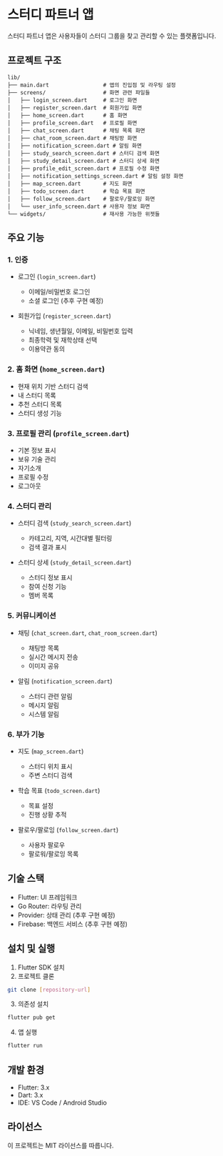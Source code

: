 # 스터디 파트너 앱

스터디 파트너 앱은 사용자들이 스터디 그룹을 찾고 관리할 수 있는 플랫폼입니다.

## 프로젝트 구조

```
lib/
├── main.dart                 # 앱의 진입점 및 라우팅 설정
├── screens/                  # 화면 관련 파일들
│   ├── login_screen.dart     # 로그인 화면
│   ├── register_screen.dart  # 회원가입 화면
│   ├── home_screen.dart      # 홈 화면
│   ├── profile_screen.dart   # 프로필 화면
│   ├── chat_screen.dart      # 채팅 목록 화면
│   ├── chat_room_screen.dart # 채팅방 화면
│   ├── notification_screen.dart # 알림 화면
│   ├── study_search_screen.dart # 스터디 검색 화면
│   ├── study_detail_screen.dart # 스터디 상세 화면
│   ├── profile_edit_screen.dart # 프로필 수정 화면
│   ├── notification_settings_screen.dart # 알림 설정 화면
│   ├── map_screen.dart       # 지도 화면
│   ├── todo_screen.dart      # 학습 목표 화면
│   ├── follow_screen.dart    # 팔로우/팔로잉 화면
│   └── user_info_screen.dart # 사용자 정보 화면
└── widgets/                  # 재사용 가능한 위젯들
```

## 주요 기능

### 1. 인증
- 로그인 (`login_screen.dart`)
  - 이메일/비밀번호 로그인
  - 소셜 로그인 (추후 구현 예정)

- 회원가입 (`register_screen.dart`)
  - 닉네임, 생년월일, 이메일, 비밀번호 입력
  - 최종학력 및 재학상태 선택
  - 이용약관 동의

### 2. 홈 화면 (`home_screen.dart`)
- 현재 위치 기반 스터디 검색
- 내 스터디 목록
- 추천 스터디 목록
- 스터디 생성 기능

### 3. 프로필 관리 (`profile_screen.dart`)
- 기본 정보 표시
- 보유 기술 관리
- 자기소개
- 프로필 수정
- 로그아웃

### 4. 스터디 관리
- 스터디 검색 (`study_search_screen.dart`)
  - 카테고리, 지역, 시간대별 필터링
  - 검색 결과 표시

- 스터디 상세 (`study_detail_screen.dart`)
  - 스터디 정보 표시
  - 참여 신청 기능
  - 멤버 목록

### 5. 커뮤니케이션
- 채팅 (`chat_screen.dart`, `chat_room_screen.dart`)
  - 채팅방 목록
  - 실시간 메시지 전송
  - 이미지 공유

- 알림 (`notification_screen.dart`)
  - 스터디 관련 알림
  - 메시지 알림
  - 시스템 알림

### 6. 부가 기능
- 지도 (`map_screen.dart`)
  - 스터디 위치 표시
  - 주변 스터디 검색

- 학습 목표 (`todo_screen.dart`)
  - 목표 설정
  - 진행 상황 추적

- 팔로우/팔로잉 (`follow_screen.dart`)
  - 사용자 팔로우
  - 팔로워/팔로잉 목록

## 기술 스택

- Flutter: UI 프레임워크
- Go Router: 라우팅 관리
- Provider: 상태 관리 (추후 구현 예정)
- Firebase: 백엔드 서비스 (추후 구현 예정)

## 설치 및 실행

1. Flutter SDK 설치
2. 프로젝트 클론
```bash
git clone [repository-url]
```

3. 의존성 설치
```bash
flutter pub get
```

4. 앱 실행
```bash
flutter run
```

## 개발 환경

- Flutter: 3.x
- Dart: 3.x
- IDE: VS Code / Android Studio

## 라이선스

이 프로젝트는 MIT 라이선스를 따릅니다.
